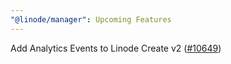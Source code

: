 ```yaml
---
"@linode/manager": Upcoming Features
---
```


Add Analytics Events to Linode Create v2 ([#10649](https://github.com/linode/manager/pull/10649))
